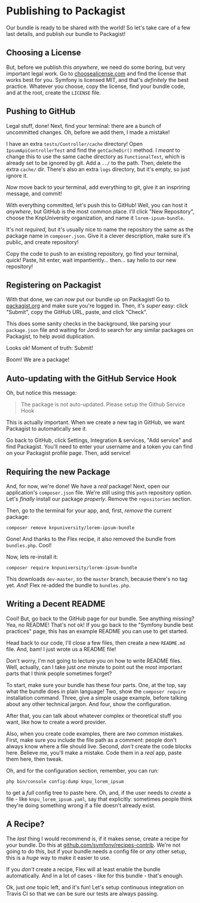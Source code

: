 # Publishing to Packagist

Our bundle is ready to be shared with the world! So let's take care of a few last
details, and publish our bundle to Packagist!

## Choosing a License

But, before we publish this *anywhere*, we need do some boring, but very important
legal work. Go to [choosealicense.com](https://choosealicense.com) and find the
license that works best for you. Symfony is licensed MIT, and that's *definitely*
the best practice. Whatever you choose, copy the license, find your bundle code,
and at the root, create the `LICENSE` file.

## Pushing to GitHub

Legal stuff, done! Next, find your terminal: there are a bunch of uncommitted changes.
Oh, before we add them, I made a mistake!

I have an extra `tests/Controller/cache` directory! Open `IpsumApiControllerTest`
and find the `getCacheDir()` method. I *meant* to change this to use the same cache
directory as `FunctionalTest`, which is already set to be ignored by git. Add a
`../` to the path. Then, delete the extra `cache/` dir. There's also  an extra
`logs` directory, but it's empty, so just ignore it.

*Now* move back to your terminal, add everything to git, give it an inspriring message,
and commit!

With everything committed, let's push this to GitHub! Well, you can host it *anywhere*,
but GitHub is the most common place. I'll click "New Repository", choose the
KnpUniversity organization, and name it `lorem-ipsum-bundle`.

It's not *required*, but it's usually nice to name the repository the same as the
package name in `composer.json`. Give it a clever description, make sure it's public,
and create repository!

Copy the code to push to an existing repository, go find your terminal, quick!
Paste, hit enter, wait impantiently... then... say hello to our new repository!

## Registering on Packagist

With that done, we can *now* put our bundle up on Packagist! Go to
[packagist.org](https://packagist.org/) and make sure you're logged in. Then, it's
*super* easy: click "Submit", copy the GitHub URL, paste, and click "Check".

This does some sanity checks in the background, like parsing your `package.json`
file and waiting for Jordi to search for any similar packages on Packagist, to help
avoid duplication.

Looks ok! Moment of truth: Submit!

Boom! We are a package!

## Auto-updating with the GitHub Service Hook

Oh, but notice this message:

> The package is not auto-updated. Please setup the Github Service Hook

This is actually important. When we create a new tag in GitHub, we want Packagist
to automatically see it.

Go back to GitHub, click Settings, Integration & services, "Add service" and find
Packagist. You'll need to enter your username and a token you can find on your
Packagist profile page. Then, add service!

## Requiring the new Package

And, for now, we're done! We have a *real* package! Next, open our application's
`composer.json` file. We're still using this `path` repository option. Let's
*finally* install our package *properly*. Remove the `repositories` section.

Then, go to the terminal for your app, and, first, *remove* the current package:

```terminal
composer remove knpuniversity/lorem-ipsum-bundle
```

Gone! And thanks to the Flex recipe, it also removed the bundle from `bundles.php`.
Cool!

Now, lets re-install it:

```terminal
composer require knpuniversity/lorem-ipsum-bundle
```

This downloads `dev-master`, so the `master` branch, because there's no tag yet.
*And*! Flex re-added the bundle to `bundles.php`.

## Writing a Decent README

Cool! But, go back to the GitHub page for our bundle. See anything missing? Yea,
no README! That's not ok! If you go back to the "Symfony bundle best practices"
page, this has an example README you can use to get started.

Head back to our code, I'll close a few files, then create a new `README.md` file.
And, bam! I just wrote us a README file!

Don't worry, I'm not going to lecture you on how to write README files. Well, actually,
can I take just *one* minute to point out the *most* important parts that I think
people sometimes forget?

To start, make sure your bundle has these four parts. One, at the top, say what
the bundle does in plain language! Two, show the `composer require` installation
command. Three, give a simple usage example, before talking about any other technical
jargon. And four, show the configuration.

After that, you can talk about whatever complex or theoretical stuff you want, like
how to create a word provider.

Also, when you create code examples, there are *two* common mistakes. First, make
sure you include the file path as a comment: people don't always know where a file
should live. Second, *don't* create the code blocks here. Believe me, you'll make
a mistake. Code them in a *real* app, paste them here, then tweak.

Oh, and for the configuration section, remember, you can run:

```terminal
php bin/console config:dump knpu_lorem_ipsum
```

to get a *full* config tree to paste here. Oh, and, if the user needs to *create*
a file - like `knpu_lorem_ipsum.yaml`, say that explicitly: sometimes people think
they're doing something wrong if a file doesn't already exist.

## A Recipe?

The *last* thing I would recommend is, if it makes sense, create a recipe for your
bundle. Do this at [github.com/symfony/recipes-contrib](https://github.com/symfony/recipes-contrib).
We're not going to do this, but if your bundle needs a config file or *any* other
setup, this is a *huge* way to make it easier to use.

If you *don't* create a recipe, Flex will at least enable the bundle automatically.
And in a lot of cases - like for this bundle - that's enough.

Ok, just *one* topic left, and it's fun! Let's setup continuous integration on
Travis CI so that we can be sure our tests are always passing.
